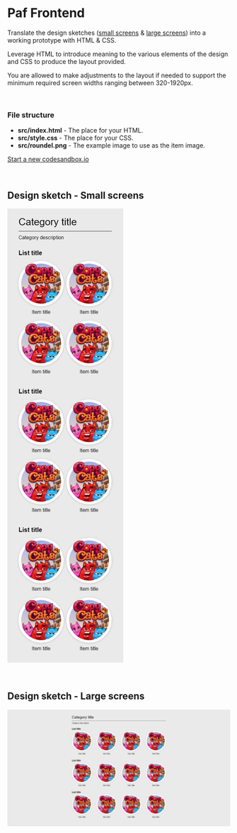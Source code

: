 # Paf Frontend

Translate the design sketches ([small screens](#design-small-screens) & [large screens](#design-large-screens)) into a working prototype with HTML & CSS.

Leverage HTML to introduce meaning to the various elements of the design and CSS to produce the layout provided.

You are allowed to make adjustments to the layout if needed to support the minimum required screen widths ranging between 320-1920px.

<br id="file-structure">

### File structure
- **src/index.html** - The place for your HTML.
- **src/style.css** - The place for your CSS.
- **src/roundel.png** - The example image to use as the item image.

[Start a new codesandbox.io](https://codesandbox.io/s/github/johanwestling/paf-frontend-exercise-html-css)

<br id="design-small-screens">

## Design sketch - Small screens
![Small screens](./design/small-screens.png)

<br id="design-large-screens">

## Design sketch - Large screens
![Large screens](./design/large-screens.png)